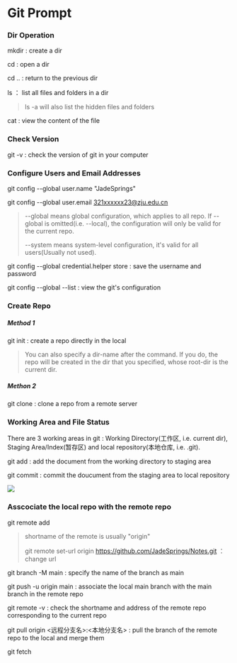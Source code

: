 # Git Prompt

### Dir Operation

mkdir : create a dir



cd : open a dir

cd .. : return to the previous dir



ls ： list all files and folders in a dir

> ls -a will also list the hidden files and folders



cat : view the content of the file



### Check Version

git -v : check the version of git in your computer



### Configure Users and Email Addresses

git config  --global user.name "JadeSprings"

git config  --global user.email 321xxxxxx23@zju.edu.cn

> --global means global configuration, which applies to all repo. If --global is omitted(i.e. --local), the configuration will only be valid for the current repo.
>
> --system means system-level configuration, it's valid for all users(Usually not used).



git config --global credential.helper store : save the username and password



git config --global --list : view the git's configuration



### Create Repo

##### Method 1

git init : create a repo directly in the local

> You can also specify a dir-name after the command. If you do, the repo will be created in the dir that you specified, whose root-dir is the current dir.



##### Methon 2

git clone : clone a repo from a remote server



### Working Area and File Status

There are 3 working areas in git : Working Directory(工作区, i.e.  current dir), Staging Area/Index(暂存区) and local repository(本地仓库, i.e.  .git).



git add : add the document from the working directory to staging area

git commit : commit the doucument from the staging area to local repository



![](C:\My\0ScientificReasearch\Notes\Git\img\1.png)





### Asscociate the local repo with the remote repo

git remote add <shortname> <url>

> shortname of the remote is usually "origin"
>
> git remote set-url origin https://github.com/JadeSprings/Notes.git ： change url

git branch -M main : specify the name of the branch as main

git push -u origin main : associate the local main branch with the main branch in the remote repo



git remote -v : check the shortname and address of the remote repo corresponding to the current repo



git pull origin <远程分支名>:<本地分支名> : pull the branch of the remote repo to the local and merge them



git fetch